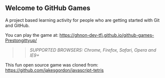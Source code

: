 ## Welcome to GitHub Games

A project based learning activity for people who are getting started with Git and GitHub.

You can play the game at: https://ghnon-dev-tfi.github.io/github-games-Prestongittyup/

>> _*SUPPORTED BROWSERS*: Chrome, Firefox, Safari, Opera and IE9+_

This fun open source game was cloned from: https://github.com/jakesgordon/javascript-tetris
